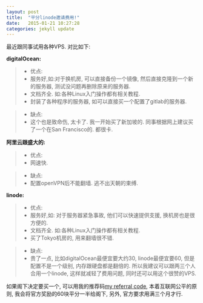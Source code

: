 ```yaml
---
layout: post
title:  "平分linode邀请费用!"
date:   2015-01-21 10:27:28
categories: jekyll update
---
```


最近跟同事试用各种VPS. 对比如下:

**digitalOcean:**

> - 优点:
> - 服务好,如:对于换机房, 可以直接备份一个镜像, 然后直接克隆到一个新的服务器, 测试没问题再删除原来的服务器.
> - 文档齐全. 如:各种Linux入门操作都有相关教程.
> - 封装了各种程序的服务器, 如可以直接买一个配置了gitlab的服务器.

> - 缺点:
> - 这个也是致命伤, 太卡了. 我一开始买了新加坡的. 同事根据网上建议买了一个在San Francisco的. 都很卡.


**阿里云跟盛大的:**

> - 优点:
> - 网速快.

> - 缺点:
> - 配置openVPN后不能翻墙. 逃不出天朝的束缚.


**linode:**

> - 优点:
> - 服务好,如: 对于服务器紧急事故, 他们可以快速提供支援, 换机房也是很方便的.
> - 文档齐全. 如:各种Linux入门操作都有相关教程.
> - 买了Tokyo机房的, 用来翻墙很不错.

> - 缺点:
> - 贵了一点, 比如digitalOcean最便宜要大约30, linode最便宜要60, 但是配置不是一个级别, 内存跟硬盘都是翻倍的. 所以我建议可以跟两三个人合用一个linode, 这样就减轻了费用问题, 同时还可以用这个很赞的VPS.

如果阁下决定要买一个, 可以用我的推荐码[my referral code][referral-code], 本着互联网公平的原则, 我会将官方奖励的60块平分一半给阁下, 另外, 官方要求用满三个月才行. 


[linode_site]:   http://linode.com
[referral-code]: https://www.linode.com/?r=8132cff6a5908eddfe2dac30a5017652a7125e55
